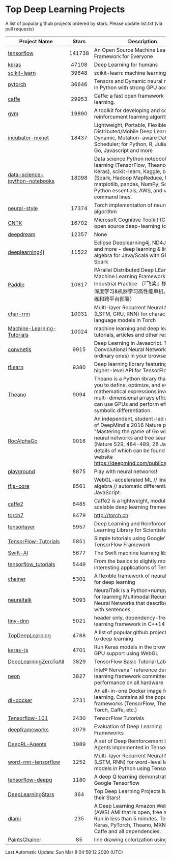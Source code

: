# Top Deep Learning Projects
A list of popular github projects ordered by stars.
Please update list.txt (via pull requests)

|Project Name| Stars | Description |
| ---------- |:-----:| ----------- |
| [tensorflow](https://github.com/tensorflow/tensorflow) | 141738 | An Open Source Machine Learning Framework for Everyone |
| [keras](https://github.com/keras-team/keras) | 47108 | Deep Learning for humans |
| [scikit-learn](https://github.com/scikit-learn/scikit-learn) | 39648 | scikit-learn: machine learning in Python |
| [pytorch](https://github.com/pytorch/pytorch) | 36646 | Tensors and Dynamic neural networks in Python with strong GPU acceleration |
| [caffe](https://github.com/BVLC/caffe) | 29953 | Caffe: a fast open framework for deep learning. |
| [gym](https://github.com/openai/gym) | 19890 | A toolkit for developing and comparing reinforcement learning algorithms. |
| [incubator-mxnet](https://github.com/apache/incubator-mxnet) | 18437 | Lightweight, Portable, Flexible Distributed/Mobile Deep Learning with Dynamic, Mutation-aware Dataflow Dep Scheduler; for Python, R, Julia, Scala, Go, Javascript and more |
| [data-science-ipython-notebooks](https://github.com/donnemartin/data-science-ipython-notebooks) | 18098 | Data science Python notebooks: Deep learning (TensorFlow, Theano, Caffe, Keras), scikit-learn, Kaggle, big data (Spark, Hadoop MapReduce, HDFS), matplotlib, pandas, NumPy, SciPy, Python essentials, AWS, and various command lines. |
| [neural-style](https://github.com/jcjohnson/neural-style) | 17374 | Torch implementation of neural style algorithm |
| [CNTK](https://github.com/microsoft/CNTK) | 16702 | Microsoft Cognitive Toolkit (CNTK), an open source deep-learning toolkit |
| [deepdream](https://github.com/google/deepdream) | 12357 | None |
| [deeplearning4j](https://github.com/eclipse/deeplearning4j) | 11522 | Eclipse Deeplearning4j, ND4J, DataVec and more - deep learning & linear algebra for Java/Scala with GPUs + Spark |
| [Paddle](https://github.com/PaddlePaddle/Paddle) | 10817 | PArallel Distributed Deep LEarning: Machine Learning Framework from Industrial Practice （『飞桨』核心框架，深度学习&机器学习高性能单机、分布式训练和跨平台部署） |
| [char-rnn](https://github.com/karpathy/char-rnn) | 10031 | Multi-layer Recurrent Neural Networks (LSTM, GRU, RNN) for character-level language models in Torch |
| [Machine-Learning-Tutorials](https://github.com/ujjwalkarn/Machine-Learning-Tutorials) | 10024 | machine learning and deep learning tutorials, articles and other resources  |
| [convnetjs](https://github.com/karpathy/convnetjs) | 9915 | Deep Learning in Javascript. Train Convolutional Neural Networks (or ordinary ones) in your browser. |
| [tflearn](https://github.com/tflearn/tflearn) | 9380 | Deep learning library featuring a higher-level API for TensorFlow. |
| [Theano](https://github.com/Theano/Theano) | 9094 | Theano is a Python library that allows you to define, optimize, and evaluate mathematical expressions involving multi-dimensional arrays efficiently. It can use GPUs and perform efficient symbolic differentiation. |
| [RocAlphaGo](https://github.com/Rochester-NRT/RocAlphaGo) | 9016 | An independent, student-led replication of DeepMind's 2016 Nature publication, "Mastering the game of Go with deep neural networks and tree search" (Nature 529, 484-489, 28 Jan 2016), details of which can be found on their website https://deepmind.com/publications.html. |
| [playground](https://github.com/tensorflow/playground) | 8875 | Play with neural networks! |
| [tfjs-core](https://github.com/tensorflow/tfjs-core) | 8561 | WebGL-accelerated ML // linear algebra // automatic differentiation for JavaScript. |
| [caffe2](https://github.com/facebookarchive/caffe2) | 8485 | Caffe2 is a lightweight, modular, and scalable deep learning framework. |
| [torch7](https://github.com/torch/torch7) | 8479 | http://torch.ch |
| [tensorlayer](https://github.com/tensorlayer/tensorlayer) | 5957 | Deep Learning and Reinforcement Learning Library for Scientists 🔥 |
| [TensorFlow-Tutorials](https://github.com/nlintz/TensorFlow-Tutorials) | 5851 | Simple tutorials using Google's TensorFlow Framework |
| [Swift-AI](https://github.com/Swift-AI/Swift-AI) | 5677 | The Swift machine learning library. |
| [tensorflow_tutorials](https://github.com/pkmital/tensorflow_tutorials) | 5449 | From the basics to slightly more interesting applications of Tensorflow |
| [chainer](https://github.com/chainer/chainer) | 5301 | A flexible framework of neural networks for deep learning |
| [neuraltalk](https://github.com/karpathy/neuraltalk) | 5093 | NeuralTalk is a Python+numpy project for learning Multimodal Recurrent Neural Networks that describe images with sentences. |
| [tiny-dnn](https://github.com/tiny-dnn/tiny-dnn) | 5021 | header only, dependency-free deep learning framework in C++14 |
| [TopDeepLearning](https://github.com/aymericdamien/TopDeepLearning) | 4788 | A list of popular github projects related to deep learning |
| [keras-js](https://github.com/transcranial/keras-js) | 4701 | Run Keras models in the browser, with GPU support using WebGL |
| [DeepLearningZeroToAll](https://github.com/hunkim/DeepLearningZeroToAll) | 3829 | TensorFlow Basic Tutorial Labs |
| [neon](https://github.com/NervanaSystems/neon) | 3827 | Intel® Nervana™ reference deep learning framework committed to best performance on all hardware |
| [dl-docker](https://github.com/floydhub/dl-docker) | 3731 | An all-in-one Docker image for deep learning. Contains all the popular DL frameworks (TensorFlow, Theano, Torch, Caffe, etc.) |
| [Tensorflow-101](https://github.com/sjchoi86/Tensorflow-101) | 2430 | TensorFlow Tutorials |
| [deepframeworks](https://github.com/zer0n/deepframeworks) | 2079 | Evaluation of Deep Learning Frameworks |
| [DeepRL-Agents](https://github.com/awjuliani/DeepRL-Agents) | 1989 | A set of Deep Reinforcement Learning Agents implemented in Tensorflow. |
| [word-rnn-tensorflow](https://github.com/hunkim/word-rnn-tensorflow) | 1252 | Multi-layer Recurrent Neural Networks (LSTM, RNN) for word-level language models in Python using TensorFlow. |
| [tensorflow-deepq](https://github.com/siemanko/tensorflow-deepq) | 1180 | A deep Q learning demonstration using Google Tensorflow |
| [DeepLearningStars](https://github.com/hunkim/DeepLearningStars) | 364 | Top Deep Learning Projects based on their Stars! |
| [dlami](https://github.com/ritchieng/dlami) | 235 | A Deep Learning Amazon Web Service (AWS) AMI that is open, free and works. Run in less than 5 minutes. TensorFlow, Keras, PyTorch, Theano, MXNet, CNTK, Caffe and all dependencies. |
| [PaintsChainer](https://github.com/taizan/PaintsChainer) | 85 | line drawing colorization using chainer |

Last Automatic Update: Sun Mar  8 04:58:12 2020 (UTC)
